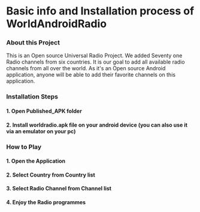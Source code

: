 # Basic info and Installation process of WorldAndroidRadio

### About this Project
This is an Open source Universal Radio Project. We added Seventy one Radio channels from six countries. It is our goal to add all available radio channels from all over the world. As it's an Open source Android application, anyone will be able to add their favorite channels on this application.

### Installation Steps
#### 1. Open Published_APK folder
#### 2. Install worldradio.apk file on your android device (you can also use it via an emulator on your pc)

### How to Play
#### 1. Open the Application
#### 2. Select Country from Country list
#### 3. Select Radio Channel from Channel list
#### 4. Enjoy the Radio programmes
